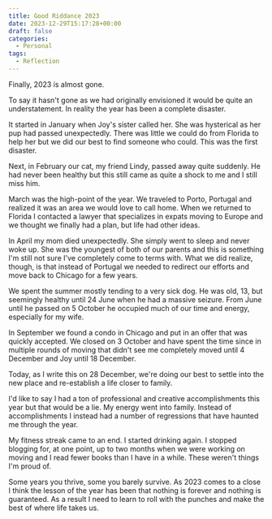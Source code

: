 ```yaml
---
title: Good Riddance 2023
date: 2023-12-29T15:17:28+00:00
draft: false
categories:
  - Personal
tags:
  - Reflection
---
```


Finally, 2023 is almost gone.

To say it hasn't gone as we had originally envisioned it would be quite an understatement. In reality the year has been a complete disaster.

It started in January when Joy's sister called her. She was hysterical as her pup had passed unexpectedly. There was little we could do from Florida to help her but we did our best to find someone who could. This was the first disaster.

Next, in February our cat, my friend Lindy, passed away quite suddenly. He had never been healthy but this still came as quite a shock to me and I still miss him.

March was the high-point of the year. We traveled to Porto, Portugal and realized it was an area we would love to call home. When we returned to Florida I contacted a lawyer that specializes in expats moving to Europe and we thought we finally had a plan, but life had other ideas.

In April my mom died unexpectedly. She simply went to sleep and never woke up. She was the youngest of both of our parents and this is something I'm still not sure I've completely come to terms with. What we did realize, though, is that instead of Portugal we needed to redirect our efforts and move back to Chicago for a few years.

We spent the summer mostly tending to a very sick dog. He was old, 13, but seemingly healthy until 24 June when he had a massive seizure. From June until he passed on 5 October he occupied much of our time and energy, especially for my wife.

In September we found a condo in Chicago and put in an offer that was quickly accepted. We closed on 3 October and have spent the time since in multiple rounds of moving that didn't see me completely moved until 4 December and Joy until 18 December.

Today, as I write this on 28 December, we're doing our best to settle into the new place and re-establish a life closer to family.

I'd like to say I had a ton of professional and creative accomplishments this year but that would be a lie. My energy went into family. Instead of accomplishments I instead had a number of regressions that have haunted me through the year.

My fitness streak came to an end. I started drinking again. I stopped blogging for, at one point, up to two months when we were working on moving and I read fewer books than I have in a while. These weren't things I'm proud of.

Some years you thrive, some you barely survive. As 2023 comes to a close I think the lesson of the year has been that nothing is forever and nothing is guaranteed. As a result I need to learn to roll with the punches and make the best of where life takes us.